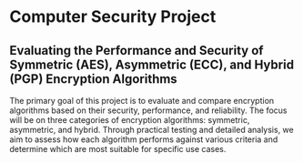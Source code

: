 # Computer Security Project
## Evaluating the Performance and Security of Symmetric (AES), Asymmetric (ECC), and Hybrid (PGP) Encryption Algorithms 
The primary goal of this project is to evaluate and compare encryption algorithms based on their security, performance, and reliability. The focus will be on three categories of encryption algorithms: symmetric, asymmetric, and hybrid. Through practical testing and detailed analysis, we aim to assess how each algorithm performs against various criteria and determine which are most suitable for specific use cases. 
